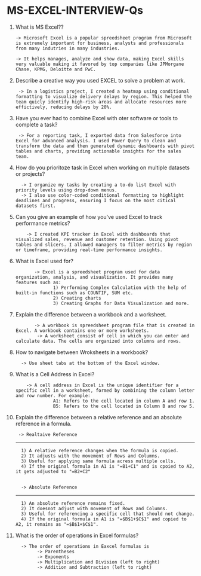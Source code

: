 # MS-EXCEL-INTERVIEW-Qs

1) What is MS Excel??
   
       -> Microsoft Excel is a popular spreedsheet program from Microsoft is extremely important for business, analysts and professionals from many indutries in many industries.
   
       -> It helps manages, analyze and show data, making Excel skills very valuable making it favored by top companies like JPMorgane Chase, KPMG, Deloitte and PwC.

2) Describe a creative way you used EXCEL to solve a problem at work.
   
        -> In a logistics project, I created a heatmap using conditional formatting to visualize delivery delays by region. This helped the team quicly identify high-risk areas and allocate resources more effictively, reducing delays by 20%.

3) Have you ever had to combine Excel with oter software or tools to complete a task?

        -> For a reporting task, I exported data from Salesforce into Excel for advanced analysis. I used Power Query to clean and transform the data and then generated dynamic dashboards with pivot tables and charts, providing actionable insights for the sales team.

4) How do you prioritoze task in Excel when working on multiple datasets or projects?

         -> I organize my tasks by creating a to-do list Excel with priority levels using drop-down menus.
         -> I also use color-coded conditional formatting to highlight deadlines and progress, ensuring I focus on the most citical datasets first.

5) Can you give an example of how you've used Excel to track performance metrics?

           -> I created KPI tracker in Excel with dashboards that visualized sales, revenue and customer retention. Using pivot tables and slicers. I allowed managers to filter metrics by region or timeframe, providing real-time performance insights.

6) What is Excel used for?

              -> Excel is a spreedsheet program used for data organization, analysis, and visualization. It provides many features such as:
                     1) Performing Complex Calculation with the help of built-in functions such as COUNTIF, SUM etc.
                     2) Creating charts
                     3) Creating Graphs for Data Visualization and more.

7) Explain the difference between a workbook and a worksheet.

              -> A workbook is spreedsheet program file that is created in Excel. A workbook contains one or more worksheets.
               -> A worksheet consist of cell in which you can enter and calculate data. The cells are organized into columns and rows.

8) How to navigate between Wroksheets in a workbook?

         -> Use sheet tabs at the bottom of the Excel window.
   
9) What is a Cell Address in Excel?

           -> A cell address in Excel is the unique identifier for a specific cell in a worksheet, formed by combining the column letter and row number. For example:
                     A1: Refers to the cell located in column A and row 1.
                     B5: Refers to the cell located in Column B and row 5.

10) Explain the difference between a relative reference and an absolute reference in a formula.

         -> Realtaive Reference
    -------------------------------
          1) A relative reference changes when the formula is copied.
          2) It adjusts with the movement of Rows and Columns.
          3) Useful for applying same formula acress multiple cells.
          4) If the original formula in A1 is "=B1+C1" and is cpoied to A2, it gets adjusted to "=B2+C2"


          -> Absolute Reference
    -------------------------------
          1) An absolute reference remains fixed.
          2) It doesnot adjust with movement of Rows and Columns.
          3) Useful for referencing a specific cell that should not change.
          4) If the original formula in A1 is "=$B$1+$C$1" and copied to A2, it remains as "=$B$1+$C$1".

11) What is the order of operations in Excel formulas?

          -> The order of operations in Eaxcel formulas is
                -> Parentheses
                -> Exponents
                -> Multiplication and Division (left to right)
                -> Addition and Subtraction (left to right)

    
   
